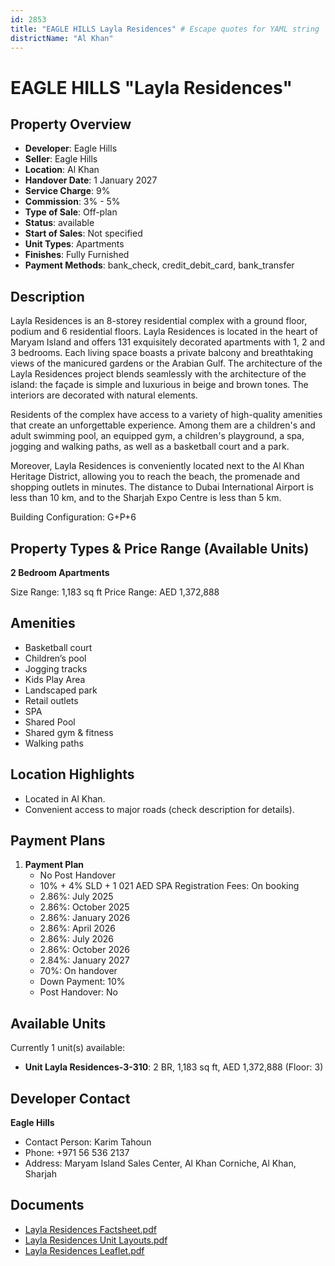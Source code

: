 ```yaml
---
id: 2853
title: "EAGLE HILLS Layla Residences" # Escape quotes for YAML string
districtName: "Al Khan"
---
```


# EAGLE HILLS "Layla Residences"

## Property Overview
- **Developer**: Eagle Hills
- **Seller**: Eagle Hills
- **Location**: Al Khan
- **Handover Date**: 1 January 2027
- **Service Charge**: 9%
- **Commission**: 3% - 5%
- **Type of Sale**: Off-plan
- **Status**: available
- **Start of Sales**: Not specified
- **Unit Types**: Apartments
- **Finishes**: Fully Furnished
- **Payment Methods**: bank_check, credit_debit_card, bank_transfer

## Description
Layla Residences is an 8-storey residential complex with a ground floor, podium and 6 residential floors. Layla Residences is located in the heart of Maryam Island and offers 131 exquisitely decorated apartments with 1, 2 and 3 bedrooms. Each living space boasts a private balcony and breathtaking views of the manicured gardens or the Arabian Gulf. The architecture of the Layla Residences project blends seamlessly with the architecture of the island: the façade is simple and luxurious in beige and brown tones. The interiors are decorated with natural elements.

Residents of the complex have access to a variety of high-quality amenities that create an unforgettable experience. Among them are a children's and adult swimming pool, an equipped gym, a children's playground, a spa, jogging and walking paths, as well as a basketball court and a park.

Moreover, Layla Residences is conveniently located next to the Al Khan Heritage District, allowing you to reach the beach, the promenade and shopping outlets in minutes. The distance to Dubai International Airport is less than 10 km, and to the Sharjah Expo Centre is less than 5 km.

Building Configuration: G+P+6

## Property Types & Price Range (Available Units)
**2 Bedroom Apartments**

Size Range: 1,183 sq ft
Price Range: AED 1,372,888

## Amenities
- Basketball court
- Children’s pool
- Jogging tracks
- Kids Play Area
- Landscaped park
- Retail outlets
- SPA
- Shared Pool
- Shared gym & fitness
- Walking paths

## Location Highlights
- Located in Al Khan.
- Convenient access to major roads (check description for details).

## Payment Plans
1. **Payment Plan**
   - No Post Handover
   - 10% + 4% SLD + 1 021 AED SPA Registration Fees: On booking
   - 2.86%: July 2025
   - 2.86%: October 2025
   - 2.86%: January 2026
   - 2.86%: April 2026
   - 2.86%: July 2026
   - 2.86%: October 2026
   - 2.84%: January 2027
   - 70%: On handover
   - Down Payment: 10%
   - Post Handover: No

## Available Units
Currently 1 unit(s) available:
- **Unit Layla Residences-3-310**: 2 BR, 1,183 sq ft, AED 1,372,888 (Floor: 3)

## Developer Contact
**Eagle Hills**
- Contact Person: Karim Tahoun
- Phone: +971 56 536 2137
- Address: Maryam Island Sales Center, Al Khan Corniche, Al Khan, Sharjah

## Documents
- [Layla Residences Factsheet.pdf](https://cdn.geniemap.net/2024/08/21/LMc3pIDDaypZEz87o3HroXmFYSRBKnuIS40l1mBP.pdf)
- [Layla Residences Unit Layouts.pdf](https://cdn.geniemap.net/2024/08/21/c1YmlLmXbqKgYTwmw1BMFv1G9vfMGgfPdCOkBYNC.pdf)
- [Layla Residences Leaflet.pdf](https://cdn.geniemap.net/2024/08/21/mfFCvuVf7EFxDqBd5sKfLjFUPgteTIoLTXqMcAIZ.pdf)
